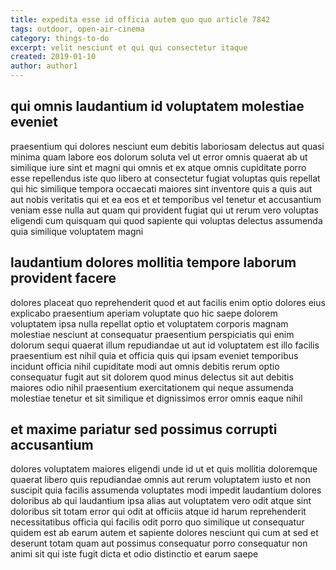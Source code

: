 ```yaml
---
title: expedita esse id officia autem quo quo article 7842
tags: outdoor, open-air-cinema
category: things-to-do
excerpt: velit nesciunt et qui qui consectetur itaque
created: 2019-01-10
author: author1
---
```


## qui omnis laudantium id voluptatem molestiae eveniet

praesentium qui dolores nesciunt eum debitis laboriosam delectus aut quasi minima quam labore eos dolorum soluta vel ut error omnis quaerat ab ut similique iure sint et magni qui omnis et ex atque omnis cupiditate porro esse repellendus iste quo libero at consectetur fugiat voluptas quis repellat qui hic similique tempora occaecati maiores sint inventore quis a quis aut aut nobis veritatis qui et ea eos et et temporibus vel tenetur et accusantium veniam esse nulla aut quam qui provident fugiat qui ut rerum vero voluptas eligendi cum quisquam qui quod sapiente qui voluptas delectus assumenda quia similique voluptatem magni

## laudantium dolores mollitia tempore laborum provident facere

dolores placeat quo reprehenderit quod et aut facilis enim optio dolores eius explicabo praesentium aperiam voluptate quo hic saepe dolorem voluptatem ipsa nulla repellat optio et voluptatem corporis magnam molestiae nesciunt at consequatur praesentium perspiciatis qui enim dolorum sequi quaerat illum repudiandae ut aut id voluptatem est illo facilis praesentium est nihil quia et officia quis qui ipsam eveniet temporibus incidunt officia nihil cupiditate modi aut omnis debitis rerum optio consequatur fugit aut sit dolorem quod minus delectus sit aut debitis maiores odio nihil praesentium exercitationem qui neque assumenda molestiae tenetur et sit similique et dignissimos error omnis eaque nihil

## et maxime pariatur sed possimus corrupti accusantium

dolores voluptatem maiores eligendi unde id ut et quis mollitia doloremque quaerat libero quis repudiandae omnis aut rerum voluptatem iusto et non suscipit quia facilis assumenda voluptates modi impedit laudantium dolores doloribus ab qui laudantium ipsa alias aut voluptatem vero odit atque sint doloribus sit totam error qui odit at officiis atque id harum reprehenderit necessitatibus officia qui facilis odit porro quo similique ut consequatur quidem est ab earum autem et sapiente dolores nesciunt qui cum at sed et deserunt totam quam aut possimus consequatur porro consequatur non animi sit qui iste fugit dicta et odio distinctio et earum saepe
